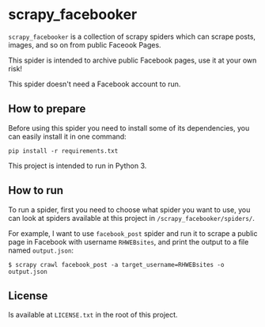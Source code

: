 # scrapy_facebooker

`scrapy_facebooker` is a collection of scrapy spiders which can scrape
posts, images, and so on from public Faceook Pages.

This spider is intended to archive public Facebook pages, use it at your
own risk!

This spider doesn't need a Facebook account to run.

## How to prepare

Before using this spider you need to install some of its dependencies,
you can easily install it in one command:
```
pip install -r requirements.txt
```

This project is intended to run in Python 3.

## How to run

To run a spider, first you need to choose what spider you want to use,
you can look at spiders available at this project in
`/scrapy_facebooker/spiders/`.

For example, I want to use `facebook_post` spider and run it to scrape a public
page in Facebook with username `RHWEBsites`, and print the output to a file
named `output.json`:
```
$ scrapy crawl facebook_post -a target_username=RHWEBsites -o output.json
```

## License

Is available at `LICENSE.txt` in the root of this project.
